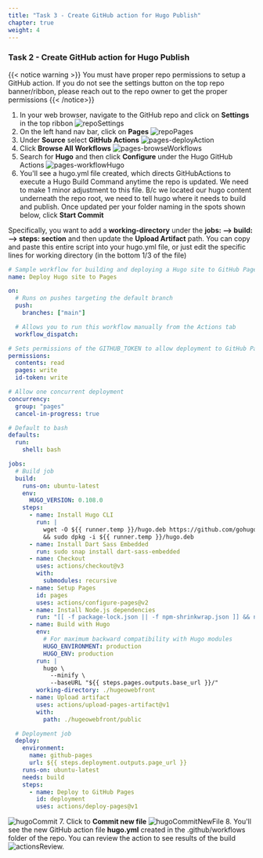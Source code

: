 ```yaml
---
title: "Task 3 - Create GitHub action for Hugo Publish"
chapter: true
weight: 4
---
```


### Task 2 - Create GitHub action for Hugo Publish 

{{< notice warning >}}  You must have proper repo permissions to setup a GitHub action.  If you do not see the settings button on the top repo banner/ribbon, please reach out to the repo owner to get the proper permissions {{< /notice>}}

1. In your web browser, navigate to the GitHub repo and click on **Settings** in the top ribbon 
![repoSettings](repoSettings.png)
2. On the left hand nav bar, click on **Pages**
![repoPages](repoPages.png)
3. Under **Source** select **GitHub Actions**
![pages-deployAction](pages-deployAction.png)
4. Click **Browse All Workflows**
![pages-browseWorkflows](pages-browseWorkflows.png)
5. Search for **Hugo** and then click **Configure** under the Hugo GitHub Actions
![pages-workflowHugo](pages-workflowHugo.png)
6. You'll see a hugo.yml file created, which directs GitHubActions to execute a Hugo Build Command anytime the repo is updated.  We need to make 1 minor adjustment to this file.  B/c we located our hugo content underneath the repo root, we need to tell hugo where it needs to build and publish. Once updated per your folder naming in the spots shown below, click **Start Commit**

Specifically, you want to add a **working-directory** under the **jobs: --> build: --> steps: section** and then update the **Upload Artifact** path.  You can copy and paste this entire script into your hugo.yml file, or just edit the specific lines for working directory (in the bottom 1/3 of the file)

``` yml
# Sample workflow for building and deploying a Hugo site to GitHub Pages
name: Deploy Hugo site to Pages

on:
  # Runs on pushes targeting the default branch
  push:
    branches: ["main"]

  # Allows you to run this workflow manually from the Actions tab
  workflow_dispatch:

# Sets permissions of the GITHUB_TOKEN to allow deployment to GitHub Pages
permissions:
  contents: read
  pages: write
  id-token: write

# Allow one concurrent deployment
concurrency:
  group: "pages"
  cancel-in-progress: true

# Default to bash
defaults:
  run:
    shell: bash

jobs:
  # Build job
  build:
    runs-on: ubuntu-latest
    env:
      HUGO_VERSION: 0.108.0
    steps:
      - name: Install Hugo CLI
        run: |
          wget -O ${{ runner.temp }}/hugo.deb https://github.com/gohugoio/hugo/releases/download/v${HUGO_VERSION}/hugo_extended_${HUGO_VERSION}_linux-amd64.deb \
          && sudo dpkg -i ${{ runner.temp }}/hugo.deb
      - name: Install Dart Sass Embedded
        run: sudo snap install dart-sass-embedded
      - name: Checkout
        uses: actions/checkout@v3
        with:
          submodules: recursive
      - name: Setup Pages
        id: pages
        uses: actions/configure-pages@v2
      - name: Install Node.js dependencies
        run: "[[ -f package-lock.json || -f npm-shrinkwrap.json ]] && npm ci || true"
      - name: Build with Hugo
        env:
          # For maximum backward compatibility with Hugo modules
          HUGO_ENVIRONMENT: production
          HUGO_ENV: production
        run: |
          hugo \
            --minify \
            --baseURL "${{ steps.pages.outputs.base_url }}/"
        working-directory: ./hugeowebfront
      - name: Upload artifact
        uses: actions/upload-pages-artifact@v1
        with:
          path: ./hugeowebfront/public

  # Deployment job
  deploy:
    environment:
      name: github-pages
      url: ${{ steps.deployment.outputs.page_url }}
    runs-on: ubuntu-latest
    needs: build
    steps:
      - name: Deploy to GitHub Pages
        id: deployment
        uses: actions/deploy-pages@v1

```
![hugoCommit](hugoCommit.png)
7. Click to **Commit new file**
![hugoCommitNewFile](hugoCommitNewFile.png)
8. You'll see the new GitHub action file **hugo.yml** created in the .github/workflows folder of the repo.  You can review the action to see results of the build
![actionsReview.](actionsReview.png)
